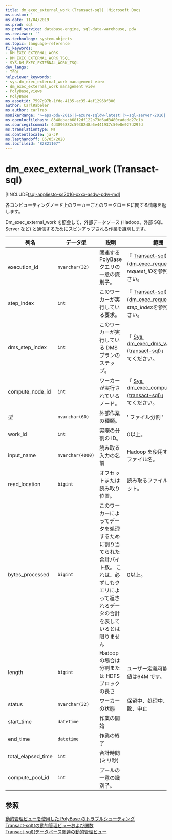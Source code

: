 ```yaml
---
title: dm_exec_external_work (Transact-sql) |Microsoft Docs
ms.custom: ''
ms.date: 11/04/2019
ms.prod: sql
ms.prod_service: database-engine, sql-data-warehouse, pdw
ms.reviewer: ''
ms.technology: system-objects
ms.topic: language-reference
f1_keywords:
- DM_EXEC_EXTERNAL_WORK
- DM_EXEC_EXTERNAL_WORK_TSQL
- SYS.DM_EXEC_EXTERNAL_WORK_TSQL
dev_langs:
- TSQL
helpviewer_keywords:
- sys.dm_exec_external_work management view
- dm_exec_external_work management view
- PolyBase,views
- PolyBase
ms.assetid: 7597d97b-1fde-4135-ac35-4af12968f300
author: CarlRabeler
ms.author: carlrab
monikerRange: '>=aps-pdw-2016||=azure-sqldw-latest||>=sql-server-2016||=sqlallproducts-allversions||>=sql-server-linux-2017||=azuresqldb-mi-current'
ms.openlocfilehash: 8348ebacb68f2df122b73d6ad3480cadedd27c1b
ms.sourcegitcommit: 4d3896882c5930248a6e441937c50e8e027d29fd
ms.translationtype: MT
ms.contentlocale: ja-JP
ms.lasthandoff: 05/05/2020
ms.locfileid: "82821107"
---
```

# <a name="sysdm_exec_external_work-transact-sql"></a>dm_exec_external_work (Transact-sql)
[!INCLUDE[tsql-appliesto-ss2016-xxxx-asdw-pdw-md](../../includes/tsql-appliesto-ss2016-xxxx-asdw-pdw-md.md)]

  各コンピューティングノード上のワーカーごとのワークロードに関する情報を返します。  
  
 Dm_exec_external_work を照会して、外部データソース (Hadoop、外部 SQL Server など) と通信するためにスピンアップされる作業を識別します。  
  
|列名|データ型|説明|範囲|  
|-----------------|---------------|-----------------|-----------|  
|execution_id|`nvarchar(32)`|関連する PolyBase クエリの一意の識別子。|『 [Transact-sql&#41;&#40;dm_exec_requests](../../relational-databases/system-dynamic-management-views/sys-dm-exec-requests-transact-sql.md)の*request_ID*を参照してください。|  
|step_index|`int`|このワーカーが実行している要求。|『 [Transact-sql&#41;&#40;dm_exec_requests](../../relational-databases/system-dynamic-management-views/sys-dm-exec-requests-transact-sql.md)の*step_index*を参照してください。|  
|dms_step_index|`int`|このワーカーが実行している DMS プランのステップ。|「 [Sys. dm_exec_dms_workers &#40;transact-sql&#41;](../../relational-databases/system-dynamic-management-views/sys-dm-exec-dms-workers-transact-sql.md)」を参照してください。|  
|compute_node_id|`int`|ワーカーが実行されているノード。|「 [Sys. dm_exec_compute_nodes &#40;transact-sql&#41;](../../relational-databases/system-dynamic-management-views/sys-dm-exec-compute-nodes-transact-sql.md)」を参照してください。|  
|型|`nvarchar(60)`|外部作業の種類。|' ファイル分割 '|  
|work_id|`int`|実際の分割の ID。|0以上。|  
|input_name|`nvarchar(4000)`|読み取る入力の名前|Hadoop を使用する場合のファイル名。|  
|read_location|`bigint`|オフセットまたは読み取り位置。|読み取るファイルのオフセット。|  
|bytes_processed|`bigint`|このワーカーによってデータを処理するために割り当てられた合計バイト数。 これは、必ずしもクエリによって返されるデータの合計を表しているとは限りません |0以上。|  
|length|`bigint`|Hadoop の場合は分割または HDFS ブロックの長さ|ユーザー定義可能。 既定値は64M です。|  
|status|`nvarchar(32)`|ワーカーの状態|保留中、処理中、完了、失敗、中止|  
|start_time|`datetime`|作業の開始||  
|end_time|`datetime`|作業の終了||  
|total_elapsed_time|`int`|合計時間 (ミリ秒)||
|compute_pool_id|`int`|プールの一意の識別子。|

## <a name="see-also"></a>参照  
 [動的管理ビューを使用した PolyBase のトラブルシューティング](https://msdn.microsoft.com/library/ce9078b7-a750-4f47-b23e-90b83b783d80)   
 [Transact-sql&#41;&#40;の動的管理ビューおよび関数](~/relational-databases/system-dynamic-management-views/system-dynamic-management-views.md)   
 [Transact-sql&#41;&#40;データベース関連の動的管理ビュー](../../relational-databases/system-dynamic-management-views/database-related-dynamic-management-views-transact-sql.md)  
  
  
